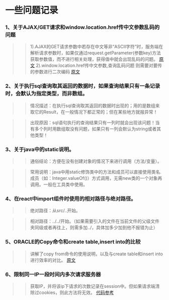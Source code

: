 # 一些问题记录

### 1、关于AJAX/GET请求和window.location.href传中文参数乱码的问题
>> 1).AJAX的GET请求参数中若存在中文等非“ASCII字符”时，服务端在解析请求参数时，如果仅通过request.getParameter(参数key)方法获取参数值，而不进行相关处理，获得值中就会出现乱码的问题。
>> [原文](https://blog.csdn.net/pursuer211/article/details/42425437)
>> 2).window.location.href传中文参数,查询乱码问题 则需要对要传的参数进行二次编码
>> [原文](https://blog.csdn.net/hllll_huang/article/details/53709314)

### 2、关于执行sql查询取其返回的数据时，如果查询结果只有一条记录时，会默认为指定类型，而非数组。
>> 情况描述：在执行sql查询取其返回的数据时出现的；用的是数组来取它的Result，在一般情况下都正常的；但在某些地方就报异常！  

>> 出现原因：sql语句执行的查询结果只有一列时就会出现该问题！当有多个列时用数组取没有问题，如果只有一列会默认为string或者其他类型！

### 3、关于java中的static说明。
>> 通俗结论：方便在没有创建对象的情况下来进行调用（方法/变量）。

>> 常用说明：java中用static修饰类中的方法和成员可以直接使用类名.成员（如：Integer.valueOf()）方式调用，无需new类的一个对象再调用。一般在工具类中使用。

### 4、在react中import组件时使用的相对路径与绝对路径。
>> 绝对路径：从src/..开始。

>> 相对路径：../../开始。（如果需要引入的文件在当前文件的父级文件夹同级或者再往上，则需多加../，具体加多少加到他不报错为止）

### 5、ORACLE的Copy命令和create table,insert into的比较
>> 讲解了copy from命令的使用说明，以及与create table和insert into进行效率的对比。
>> [原文](https://blog.csdn.net/cscscscsc/article/details/55260065)

### 6、限制同一IP一段时间内多次请求服务器
>> 获取IP，并将该ip下请求的次数记录在session中。但如果请求端清除过cookies，则此方法将无效。
>> [代码参考](https://github.com/lorelei47/Some-Note/blob/master/LimitIpRequest)
